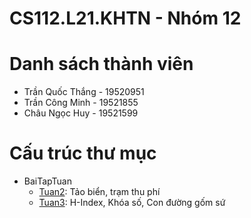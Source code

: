 # CS112.L21.KHTN - Nhóm 12
# Danh sách thành viên
- Trần Quốc Thắng - 19520951
- Trần Công Minh - 19521855
- Châu Ngọc Huy - 19521599
# Cấu trúc thư mục
- BaiTapTuan
    + [Tuan2](https://github.com/doragon-92/CS112.L21.KHTN_N12/tree/master/BaiTapTuan/Tuan2): Tảo biển, trạm thu phí
    + [Tuan3](https://github.com/doragon-92/CS112.L21.KHTN_N12/tree/master/BaiTapTuan/Tuan3): H-Index, Khóa số, Con đường gốm sứ